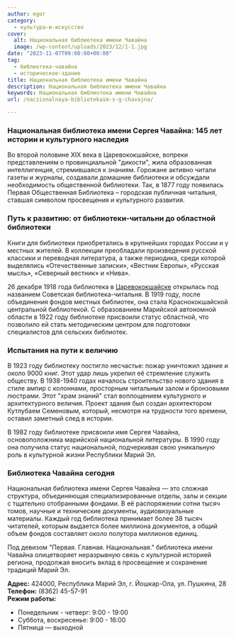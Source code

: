 ```yaml
---
author: egor
category:
  - культура-и-искусство
cover:
  alt: Национальная библиотека имени Чавайна
  image: /wp-content/uploads/2023/12/1-1.jpg
date: "2023-11-07T09:00:00+00:00"
tag:
  - библиотека-чавайна
  - историческое-здание
title: Национальная библиотека имени Чавайна
description: Национальная библиотека имени Чавайна
keywords: Национальная библиотека имени Чавайна
url: /naczionalnaya-bibliotekaim-s-g-chavajna/

---
```

### Национальная библиотека имени Сергея Чавайна: 145 лет истории и культурного наследия

Во второй половине XIX века в Царевококшайске, вопреки представлениям о провинциальной "дикости", жила образованная интеллигенция, стремившаяся к знаниям. Горожане активно читали газеты и журналы, создавали домашние библиотеки и обсуждали необходимость общественной библиотеки. Так, в 1877 году появилась Первая Общественная Библиотека – городская публичная читальня, ставшая символом просвещения и культурного развития.

### Путь к развитию: от библиотеки-читальни до областной библиотеки

Книги для библиотеки приобретались в крупнейших городах России и у местных жителей. В коллекции преобладали произведения русской классики и переводная литература, а также периодика, среди которой выделялись «Отечественные записки», «Вестник Европы», «Русская мысль», «Северный вестник» и «Нива».

26 декабря 1918 года библиотека в [Царевококшайске](/stolicza_mariel/) открылась под названием Советская библиотека-читальня. В 1919 году, после объединения фондов местных библиотек, она стала Краснококшайской центральной библиотекой. С образованием Марийской автономной области в 1922 году библиотеке присвоили статус областной, что позволило ей стать методическим центром для подготовки специалистов для сельских библиотек.

### Испытания на пути к величию

В 1923 году библиотеку постигло несчастье: пожар уничтожил здание и около 9000 книг. Этот удар лишь укрепил её стремление служить обществу. В 1938-1940 годах началось строительство нового здания в стиле ампир с колоннами, просторным читальным залом и бронзовыми люстрами. Этот "храм знаний" стал воплощением культурного и архитектурного величия. Проект здания был создан архитектором Кутлубаем Семеновым, который, несмотря на трудности того времени, оставил заметный след в истории.

В 1982 году библиотеке присвоили имя Сергея Чавайна, основоположника марийской национальной литературы. В 1990 году она получила статус национальной, подчеркивая свою уникальную роль в культурной жизни Республики Марий Эл.

### Библиотека Чавайна сегодня

Национальная библиотека имени Сергея Чавайна — это сложная структура, объединяющая специализированные отделы, залы и секции с тщательно отобранными фондами. В её распоряжении сотни тысяч томов, научные и технические документы, аудиовизуальные материалы. Каждый год библиотека принимает более 38 тысяч читателей, которым выдается более миллиона документов, а общий объем фондов составляет около полутора миллионов единиц.

Под девизом "Первая. Главная. Национальная." библиотека имени Чавайна олицетворяет неразрывную связь с культурной историей региона, продолжая вносить вклад в просвещение и сохранение традиций Марий Эл.

**Адрес:** 424000, Республика Марий Эл, г. Йошкар-Ола, ул. Пушкина, 28  
**Телефон:** (8362) 45-57-91  
**Режим работы:**

- Понедельник \- четверг: 9:00 - 19:00
- Суббота, воскресенье: 9:00 - 16:00
- Пятница — выходной
